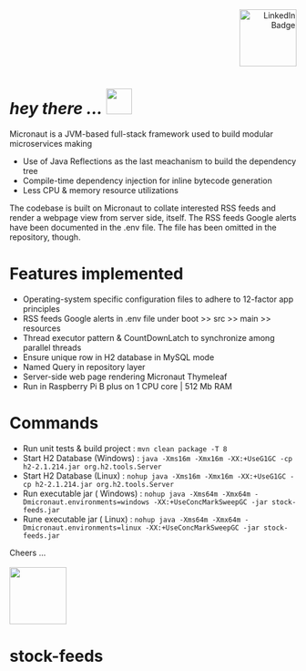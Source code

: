 <div id="badges" align="right">
  <a href="https://www.linkedin.com/in/ajay-vasudevan" target="_blank" rel="noopener noreferrer">
      <img src="https://img.shields.io/badge/LinkedIn-blue?logo=linkedin&logoColor=white&style=plastic" width="100" alt="LinkedIn Badge"/>
  </a>
</div>
<h1 align="left">
  <i>hey there ...</i>
  <img src="https://media.giphy.com/media/w1OBpBd7kJqHrJnJ13/giphy.gif" width="45"/>
</h1>

Micronaut is a JVM-based full-stack framework used to build modular microservices making

* Use of Java Reflections as the last meachanism to build the dependency tree
* Compile-time dependency injection for inline bytecode generation
* Less CPU & memory resource utilizations

The codebase is built on Micronaut to collate interested RSS feeds and render a webpage view from server side, itself.
The RSS
feeds Google alerts have been documented in the .env file. The file has been omitted in the repository, though.

# Features implemented

* Operating-system specific configuration files to adhere to 12-factor app principles
* RSS feeds Google alerts in .env file under boot >> src >> main >> resources
* Thread executor pattern & CountDownLatch to synchronize among parallel threads
* Ensure unique row in H2 database in MySQL mode
* Named Query in repository layer
* Server-side web page rendering Micronaut Thymeleaf
* Run in Raspberry Pi B plus on 1 CPU core | 512 Mb RAM

# Commands

* Run unit tests & build project : `mvn clean package -T 8`
* Start H2 Database (Windows) : `java -Xms16m -Xmx16m -XX:+UseG1GC -cp h2-2.1.214.jar org.h2.tools.Server`
* Start H2 Database (Linux) : `nohup java -Xms16m -Xmx16m -XX:+UseG1GC -cp h2-2.1.214.jar org.h2.tools.Server`
* Run executable jar (
  Windows) : `nohup java -Xms64m -Xmx64m -Dmicronaut.environments=windows -XX:+UseConcMarkSweepGC -jar stock-feeds.jar`
* Rune executable jar (
  Linux) : `nohup java -Xms64m -Xmx64m -Dmicronaut.environments=linux -XX:+UseConcMarkSweepGC -jar stock-feeds.jar`

Cheers ...
<br/><br/><img src="https://media.giphy.com/media/1BhVFK6ejcQV86UtHl/giphy.gif" width="100"/>

# stock-feeds